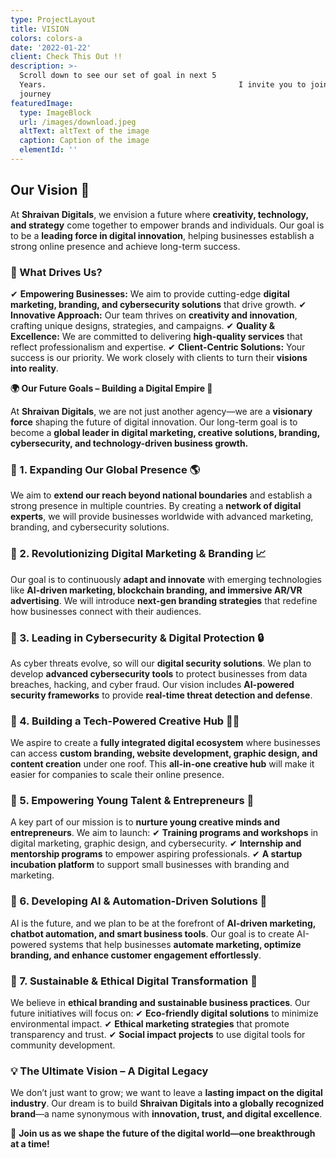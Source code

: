 ```yaml
---
type: ProjectLayout
title: VISION
colors: colors-a
date: '2022-01-22'
client: Check This Out !!
description: >-
  Scroll down to see our set of goal in next 5
  Years.                                           I invite you to join in our
  journey
featuredImage:
  type: ImageBlock
  url: /images/download.jpeg
  altText: altText of the image
  caption: Caption of the image
  elementId: ''
---
```

## **Our Vision** 🌟

At **Shraivan Digitals**, we envision a future where **creativity, technology, and strategy** come together to empower brands and individuals. Our goal is to be a **leading force in digital innovation**, helping businesses establish a strong online presence and achieve long-term success.

### **🔹 What Drives Us?**

✔ **Empowering Businesses:** We aim to provide cutting-edge **digital marketing, branding, and cybersecurity solutions** that drive growth.
✔ **Innovative Approach:** Our team thrives on **creativity and innovation**, crafting unique designs, strategies, and campaigns.
✔ **Quality & Excellence:** We are committed to delivering **high-quality services** that reflect professionalism and expertise.
✔ **Client-Centric Solutions:** Your success is our priority. We work closely with clients to turn their **visions into reality**.



**🌍 Our Future Goals – Building a Digital Empire 🚀**

At **Shraivan Digitals**, we are not just another agency—we are a **visionary force** shaping the future of digital innovation. Our long-term goal is to become a **global leader in digital marketing, creative solutions, branding, cybersecurity, and technology-driven business growth.**

### **🔹 1. Expanding Our Global Presence 🌎**

We aim to **extend our reach beyond national boundaries** and establish a strong presence in multiple countries. By creating a **network of digital experts**, we will provide businesses worldwide with advanced marketing, branding, and cybersecurity solutions.

### **🔹 2. Revolutionizing Digital Marketing & Branding 📈**

Our goal is to continuously **adapt and innovate** with emerging technologies like **AI-driven marketing, blockchain branding, and immersive AR/VR advertising**. We will introduce **next-gen branding strategies** that redefine how businesses connect with their audiences.

### **🔹 3. Leading in Cybersecurity & Digital Protection 🔒**

As cyber threats evolve, so will our **digital security solutions**. We plan to develop **advanced cybersecurity tools** to protect businesses from data breaches, hacking, and cyber fraud. Our vision includes **AI-powered security frameworks** to provide **real-time threat detection and defense**.

### **🔹 4. Building a Tech-Powered Creative Hub 🎨💡**

We aspire to create a **fully integrated digital ecosystem** where businesses can access **custom branding, website development, graphic design, and content creation** under one roof. This **all-in-one creative hub** will make it easier for companies to scale their online presence.

### **🔹 5. Empowering Young Talent & Entrepreneurs 🚀**

A key part of our mission is to **nurture young creative minds and entrepreneurs**. We aim to launch:
✔ **Training programs and workshops** in digital marketing, graphic design, and cybersecurity.
✔ **Internship and mentorship programs** to empower aspiring professionals.
✔ **A startup incubation platform** to support small businesses with branding and marketing.

### **🔹 6. Developing AI & Automation-Driven Solutions 🤖**

AI is the future, and we plan to be at the forefront of **AI-driven marketing, chatbot automation, and smart business tools**. Our goal is to create AI-powered systems that help businesses **automate marketing, optimize branding, and enhance customer engagement effortlessly**.

### **🔹 7. Sustainable & Ethical Digital Transformation 🌱**

We believe in **ethical branding and sustainable business practices**. Our future initiatives will focus on:
✔ **Eco-friendly digital solutions** to minimize environmental impact.
✔ **Ethical marketing strategies** that promote transparency and trust.
✔ **Social impact projects** to use digital tools for community development.

### **💡 The Ultimate Vision – A Digital Legacy**

We don’t just want to grow; we want to leave a **lasting impact on the digital industry**. Our dream is to build **Shraivan Digitals into a globally recognized brand**—a name synonymous with **innovation, trust, and digital excellence**.

🚀 **Join us as we shape the future of the digital world—one breakthrough at a time!**





